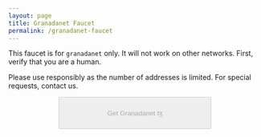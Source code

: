 ```yaml
---
layout: page
title: Granadanet Faucet
permalink: /granadanet-faucet
---
```


This faucet is for `granadanet` only. It will not work on other networks. First, verify that you are a human.

Please use responsibly as the number of addresses is limited. For special requests, contact us.

<script src='https://www.google.com/recaptcha/api.js'></script>
<script>
function captchaDone(response) { $("#gettz").prop('disabled',false); $("#gettz").addClass('btn-b');
function submitted() { $("#gettz").prop('disabled',true); $("#gettz").removeClass('btn-b');
</script>


<form method='POST' action='https://faucet.granadanet.teztnets.xyz' onsubmit="submitted()">
    <div>
        <button id="gettz" style='display: block; margin: 0 auto; width: 304px; height: 64px;' disabled=true>Get Granadanet ꜩ</button>
        <br/>
        <div class="g-recaptcha" data-sitekey="6LcARlgbAAAAAHfqADFawmaQ5U4dceyrdMi1Rtpj" data-callback="captchaDone"></div>
    </div>
</form>
